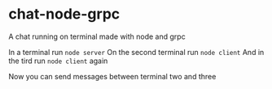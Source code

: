 # chat-node-grpc

A chat running on terminal made with node and grpc

In a terminal run `node server`
On the second terminal run `node client`
And in the tird run `node client` again

Now you can send messages between terminal two and three 
